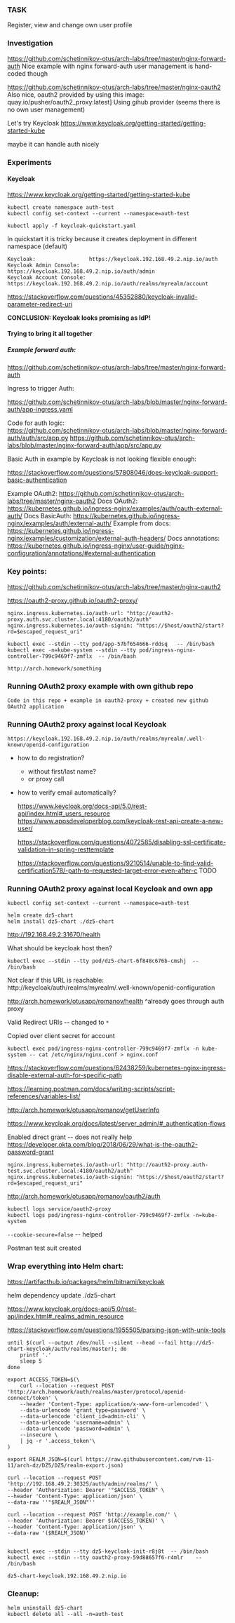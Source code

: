 ### TASK

Register, view and change own user profile

### Investigation

https://github.com/schetinnikov-otus/arch-labs/tree/master/nginx-forward-auth
Nice example with nginx forward-auth user management is hand-coded though

https://github.com/schetinnikov-otus/arch-labs/tree/master/nginx-oauth2
Also nice, oauth2 provided by using this image: 
quay.io/pusher/oauth2_proxy:latest]
Using gihub provider (seems there is no own user management)

Let's try Keycloak
https://www.keycloak.org/getting-started/getting-started-kube

maybe it can handle auth nicely

### Experiments

#### Keycloak

https://www.keycloak.org/getting-started/getting-started-kube

```
kubectl create namespace auth-test
kubectl config set-context --current --namespace=auth-test

kubectl apply -f keycloak-quickstart.yaml
```
In quickstart it is tricky because it creates deployment in different namespace (default)


```
Keycloak:                 https://keycloak.192.168.49.2.nip.io/auth
Keycloak Admin Console:   https://keycloak.192.168.49.2.nip.io/auth/admin
Keycloak Account Console: https://keycloak.192.168.49.2.nip.io/auth/realms/myrealm/account
```

https://stackoverflow.com/questions/45352880/keycloak-invalid-parameter-redirect-uri

**CONCLUSION: Keycloak looks promising as IdP!**

#### Trying to bring it all together

##### Example forward auth:

https://github.com/schetinnikov-otus/arch-labs/tree/master/nginx-forward-auth
    
Ingress to trigger Auth:
    
https://github.com/schetinnikov-otus/arch-labs/blob/master/nginx-forward-auth/app-ingress.yaml
    
Code for auth logic:    
https://github.com/schetinnikov-otus/arch-labs/blob/master/nginx-forward-auth/auth/src/app.py
https://github.com/schetinnikov-otus/arch-labs/blob/master/nginx-forward-auth/app/src/app.py

Basic Auth in example by Keycloak is not looking flexible enough:

https://stackoverflow.com/questions/57808046/does-keycloak-support-basic-authentication

Example OAuth2:
https://github.com/schetinnikov-otus/arch-labs/tree/master/nginx-oauth2
Docs OAuth2:
https://kubernetes.github.io/ingress-nginx/examples/auth/oauth-external-auth/
Docs BasicAuth:
https://kubernetes.github.io/ingress-nginx/examples/auth/external-auth/
Example from docs:
https://kubernetes.github.io/ingress-nginx/examples/customization/external-auth-headers/
Docs annotations:
https://kubernetes.github.io/ingress-nginx/user-guide/nginx-configuration/annotations/#external-authentication

### Key points:


https://github.com/schetinnikov-otus/arch-labs/tree/master/nginx-oauth2

https://oauth2-proxy.github.io/oauth2-proxy/

    nginx.ingress.kubernetes.io/auth-url: "http://oauth2-proxy.auth.svc.cluster.local:4180/oauth2/auth"
    nginx.ingress.kubernetes.io/auth-signin: "https://$host/oauth2/start?rd=$escaped_request_uri"

    kubectl exec --stdin --tty pod/app-57bf654666-rddsq   -- /bin/bash
    kubectl exec -n=kube-system --stdin --tty pod/ingress-nginx-controller-799c9469f7-zmflx  -- /bin/bash 

    http://arch.homework/something
    
### Running OAuth2 proxy example with own github repo
    
    Code in this repo + example in oauth2-proxy + created new github OAuth2 application

### Running OAuth2 proxy against local Keycloak
    
    https://keycloak.192.168.49.2.nip.io/auth/realms/myrealm/.well-known/openid-configuration

- how to do registration?
  - without first/last name?
  - or proxy call 
- how to verify email automatically?
    
    https://www.keycloak.org/docs-api/5.0/rest-api/index.html#_users_resource
    https://www.appsdeveloperblog.com/keycloak-rest-api-create-a-new-user/
    
    https://stackoverflow.com/questions/4072585/disabling-ssl-certificate-validation-in-spring-resttemplate
    
    https://stackoverflow.com/questions/9210514/unable-to-find-valid-certification578/-path-to-requested-target-error-even-after-c
    TODO
    
### Running OAuth2 proxy against local Keycloak and own app

```
kubectl config set-context --current --namespace=auth-test

helm create dz5-chart
helm install dz5-chart ./dz5-chart
```
http://192.168.49.2:31670/health

What should be keycloak host then?

```
kubectl exec --stdin --tty pod/dz5-chart-6f848c676b-cmshj  -- /bin/bash
```

Not clear if this URL is reachable:
http://keycloak/auth/realms/myrealm/.well-known/openid-configuration

http://arch.homework/otusapp/romanov/health
^already goes through auth proxy

Valid Redirect URIs -- changed to `*`

Copied over client secret for account

```
kubectl exec pod/ingress-nginx-controller-799c9469f7-zmflx -n kube-system -- cat /etc/nginx/nginx.conf > nginx.conf

```

https://stackoverflow.com/questions/62438259/kubernetes-nginx-ingress-disable-external-auth-for-specific-path

https://learning.postman.com/docs/writing-scripts/script-references/variables-list/

http://arch.homework/otusapp/romanov/getUserInfo

https://www.keycloak.org/docs/latest/server_admin/#_authentication-flows

Enabled direct grant -- does not really help
https://developer.okta.com/blog/2018/06/29/what-is-the-oauth2-password-grant


    nginx.ingress.kubernetes.io/auth-url: "http://oauth2-proxy.auth-test.svc.cluster.local:4180/oauth2/auth"
    nginx.ingress.kubernetes.io/auth-signin: "https://$host/oauth2/start?rd=$escaped_request_uri"

http://arch.homework/otusapp/romanov/oauth2/auth
    
    kubectl logs service/oauth2-proxy 
    kubectl logs pod/ingress-nginx-controller-799c9469f7-zmflx -n=kube-system

`--cookie-secure=false` -- helped

Postman test suit created

### Wrap everything into Helm chart:

https://artifacthub.io/packages/helm/bitnami/keycloak

helm dependency update ./dz5-chart

https://www.keycloak.org/docs-api/5.0/rest-api/index.html#_realms_admin_resource

https://stackoverflow.com/questions/1955505/parsing-json-with-unix-tools


    until $(curl --output /dev/null --silent --head --fail http://dz5-chart-keycloak/auth/realms/master); do
        printf '.'
        sleep 5
    done
    
    export ACCESS_TOKEN=$(\
        curl --location --request POST 'http://arch.homework/auth/realms/master/protocol/openid-connect/token' \
        --header 'Content-Type: application/x-www-form-urlencoded' \
        --data-urlencode 'grant_type=password' \
        --data-urlencode 'client_id=admin-cli' \
        --data-urlencode 'username=admin' \
        --data-urlencode 'password=admin' \
        --insecure \
        | jq -r '.access_token'\
    )
    
    export REALM_JSON=$(curl https://raw.githubusercontent.com/rvm-11-11/arch-dz/DZ5/DZ5/realm-export.json)
    
    curl --location --request POST 'http://192.168.49.2:30325/auth/admin/realms/' \
    --header 'Authorization: Bearer '"$ACCESS_TOKEN" \
    --header 'Content-Type: application/json' \
    --data-raw ''"$REALM_JSON"''

    curl --location --request POST 'http://example.com/' \
    --header 'Authorization: Bearer $(ACCESS_TOKEN)' \
    --header 'Content-Type: application/json' \
    --data-raw '($REALM_JSON)'


    kubectl exec --stdin --tty dz5-keycloak-init-r8j8t  -- /bin/bash
    kubectl exec --stdin --tty oauth2-proxy-59d88657f6-r4mlr    -- /bin/bash

    dz5-chart-keycloak.192.168.49.2.nip.io 
    
    
### Cleanup:

```
helm uninstall dz5-chart
kubectl delete all --all -n=auth-test
```